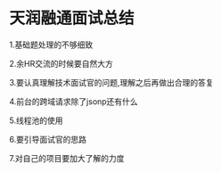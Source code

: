 # 天润融通面试总结

1.基础题处理的不够细致

2.余HR交流的时候要自然大方

3.要认真理解技术面试官的问题,理解之后再做出合理的答复

4.前台的跨域请求除了jsonp还有什么

5.线程池的使用

6.要引导面试官的思路

7.对自己的项目要加大了解的力度